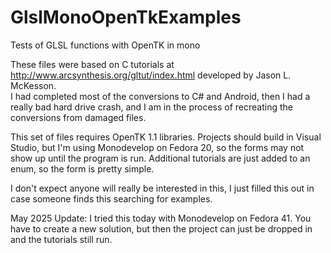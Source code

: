 GlslMonoOpenTkExamples
======================

Tests of GLSL functions with OpenTK in mono

These files were based on C tutorials at http://www.arcsynthesis.org/gltut/index.html developed by Jason L. McKesson.  
I had completed most of the conversions to C# and Android, then I had a really bad hard drive crash, and I am in the 
process of recreating the conversions from damaged files.

This set of files requires OpenTK 1.1 libraries.  Projects should build in Visual Studio, but I'm using Monodevelop on 
Fedora 20, so the forms may not show up until the program is run.  Additional tutorials are just added to an enum, so 
the form is pretty simple.

I don't expect anyone will really be interested in this, I just filled this out in case someone finds this searching for 
examples.

May 2025 Update:
I tried this today with Monodevelop on Fedora 41.  You have to create a new solution, but then the project can just be 
dropped in and the tutorials still run.
